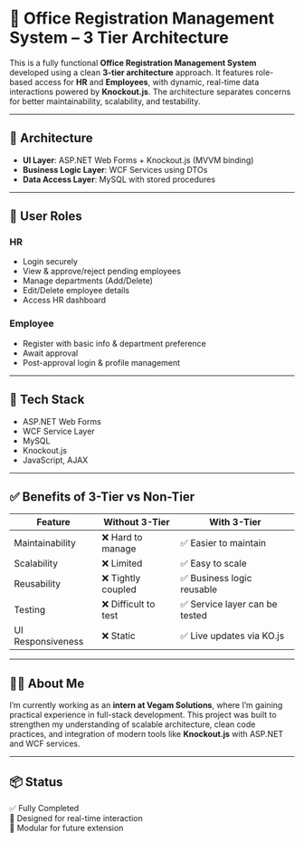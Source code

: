 # 📌 Office Registration Management System – 3 Tier Architecture

This is a fully functional **Office Registration Management System** developed using a clean **3-tier architecture** approach. It features role-based access for **HR** and **Employees**, with dynamic, real-time data interactions powered by **Knockout.js**. The architecture separates concerns for better maintainability, scalability, and testability.

---

## 🧱 Architecture

- **UI Layer**: ASP.NET Web Forms + Knockout.js (MVVM binding)
- **Business Logic Layer**: WCF Services using DTOs
- **Data Access Layer**: MySQL with stored procedures

---

## 👥 User Roles

### HR
- Login securely
- View & approve/reject pending employees
- Manage departments (Add/Delete)
- Edit/Delete employee details
- Access HR dashboard

### Employee
- Register with basic info & department preference
- Await approval
- Post-approval login & profile management

---

## 🚀 Tech Stack

- ASP.NET Web Forms
- WCF Service Layer
- MySQL 
- Knockout.js
- JavaScript, AJAX


---

## ✅ Benefits of 3-Tier vs Non-Tier

| Feature               | Without 3-Tier       | With 3-Tier                   |
|----------------------|----------------------|-------------------------------|
| Maintainability      | ❌ Hard to manage     | ✅ Easier to maintain         |
| Scalability          | ❌ Limited            | ✅ Easy to scale              |
| Reusability          | ❌ Tightly coupled    | ✅ Business logic reusable    |
| Testing              | ❌ Difficult to test  | ✅ Service layer can be tested|
| UI Responsiveness    | ❌ Static             | ✅ Live updates via KO.js     |

---

## 🙋‍♂️ About Me

I’m currently working as an **intern at Vegam Solutions**, where I’m gaining practical experience in full-stack development. This project was built to strengthen my understanding of scalable architecture, clean code practices, and integration of modern tools like **Knockout.js** with ASP.NET and WCF services.

---

## 📦 Status

✅ Fully Completed  
🧩 Designed for real-time interaction  
📁 Modular for future extension

